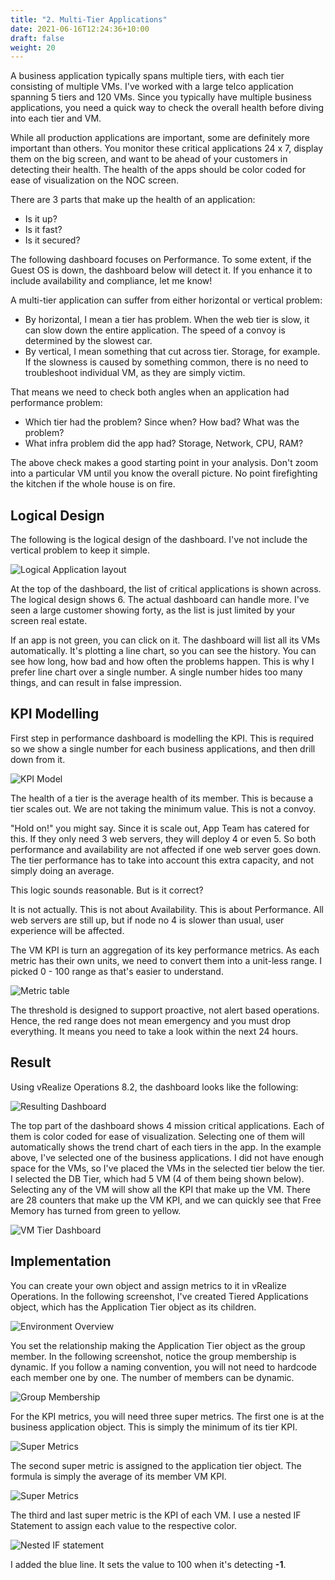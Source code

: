 ```yaml
---
title: "2. Multi-Tier Applications"
date: 2021-06-16T12:24:36+10:00
draft: false
weight: 20
---
```


A business application typically spans multiple tiers, with each tier consisting of multiple VMs. I've worked with a large telco application spanning 5 tiers and 120 VMs. Since you typically have multiple business applications, you need a quick way to check the overall health before diving into each tier and VM.

While all production applications are important, some are definitely more important than others. You monitor these critical applications 24 x 7, display them on the big screen, and want to be ahead of your customers in detecting their health. The health of the apps should be color coded for ease of visualization on the NOC screen.

There are 3 parts that make up the health of an application:

- Is it up?
- Is it fast?
- Is it secured?

The following dashboard focuses on Performance. To some extent, if the Guest OS is down, the dashboard below will detect it. If you enhance it to include availability and compliance, let me know!

A multi-tier application can suffer from either horizontal or vertical problem:

- By horizontal, I mean a tier has problem. When the web tier is slow, it can slow down the entire application. The speed of a convoy is determined by the slowest car.
- By vertical, I mean something that cut across tier. Storage, for example. If the slowness is caused by something common, there is no need to troubleshoot individual VM, as they are simply victim.

That means we need to check both angles when an application had performance problem:

- Which tier had the problem? Since when? How bad? What was the problem?
- What infra problem did the app had? Storage, Network, CPU, RAM?

The above check makes a good starting point in your analysis. Don't zoom into a particular VM until you know the overall picture. No point firefighting the kitchen if the whole house is on fire.

## Logical Design

The following is the logical design of the dashboard. I've not include the vertical problem to keep it simple.

![Logical Application layout](3.9.2-fig-1.png)

At the top of the dashboard, the list of critical applications is shown across. The logical design shows 6. The actual dashboard can handle more. I've seen a large customer showing forty, as the list is just limited by your screen real estate.

If an app is not green, you can click on it. The dashboard will list all its VMs automatically. It's plotting a line chart, so you can see the history. You can see how long, how bad and how often the problems happen. This is why I prefer line chart over a single number. A single number hides too many things, and can result in false impression.

## KPI Modelling

First step in performance dashboard is modelling the KPI. This is required so we show a single number for each business applications, and then drill down from it.

![KPI Model](3.9.2-fig-2.png)

The health of a tier is the average health of its member. This is because a tier scales out. We are not taking the minimum value. This is not a convoy.

"Hold on!" you might say. Since it is scale out, App Team has catered for this. If they only need 3 web servers, they will deploy 4 or even 5. So both performance and availability are not affected if one web server goes down. The tier performance has to take into account this extra capacity, and not simply doing an average.

This logic sounds reasonable. But is it correct?

It is not actually. This is not about Availability. This is about Performance. All web servers are still up, but if node no 4 is slower than usual, user experience will be affected.

The VM KPI is turn an aggregation of its key performance metrics. As each metric has their own units, we need to convert them into a unit-less range. I picked 0 - 100 range as that's easier to understand.

![Metric table](3.9.2-fig-3.png)

The threshold is designed to support proactive, not alert based operations. Hence, the red range does not mean emergency and you must drop everything. It means you need to take a look within the next 24 hours.

## Result

Using vRealize Operations 8.2, the dashboard looks like the following:

![Resulting Dashboard](3.9.2-fig-4.png)

The top part of the dashboard shows 4 mission critical applications. Each of them is color coded for ease of visualization. Selecting one of them will automatically shows the trend chart of each tiers in the app. In the example above, I've selected one of the business applications. I did not have enough space for the VMs, so I've placed the VMs in the selected tier below the tier. I selected the DB Tier, which had 5 VM (4 of them being shown below). Selecting any of the VM will show all the KPI that make up the VM. There are 28 counters that make up the VM KPI, and we can quickly see that Free Memory has turned from green to yellow.

![VM Tier Dashboard](3.9.2-fig-5.png)

## Implementation

You can create your own object and assign metrics to it in vRealize Operations. In the following screenshot, I've created Tiered Applications object, which has the Application Tier object as its children.

![Environment Overview](3.9.2-fig-6.png)

You set the relationship making the Application Tier object as the group member. In the following screenshot, notice the group membership is dynamic. If you follow a naming convention, you will not need to hardcode each member one by one. The number of members can be dynamic.

![Group Membership](3.9.2-fig-7.png)

For the KPI metrics, you will need three super metrics. The first one is at the business application object. This is simply the minimum of its tier KPI.

![Super Metrics](3.9.2-fig-8.png)

The second super metric is assigned to the application tier object. The formula is simply the average of its member VM KPI.

![Super Metrics](3.9.2-fig-9.png)

The third and last super metric is the KPI of each VM. I use a nested IF Statement to assign each value to the respective color.

![Nested IF statement](3.9.2-fig-10.jpg)

I added the blue line. It sets the value to 100 when it's detecting **-1**.
